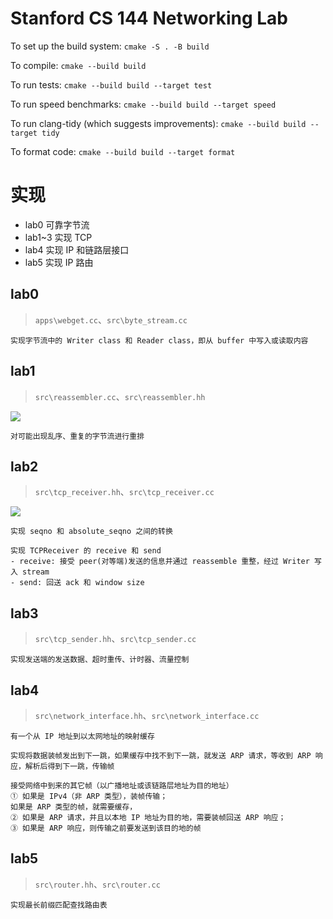 Stanford CS 144 Networking Lab
==============================

To set up the build system: `cmake -S . -B build`

To compile: `cmake --build build`

To run tests: `cmake --build build --target test`

To run speed benchmarks: `cmake --build build --target speed`

To run clang-tidy (which suggests improvements): `cmake --build build --target tidy`

To format code: `cmake --build build --target format`

# 实现

- lab0 可靠字节流
- lab1~3 实现 TCP
- lab4 实现 IP 和链路层接口
- lab5 实现 IP 路由

## lab0
> `apps\webget.cc`、`src\byte_stream.cc`
```
实现字节流中的 Writer class 和 Reader class，即从 buffer 中写入或读取内容
```



## lab1
> `src\reassembler.cc`、`src\reassembler.hh`

![](https://file.fbichao.top/2024/03/c63a8aa9ce9f424f91de1f3c0359b4c4.png)

```
对可能出现乱序、重复的字节流进行重排
```

## lab2
> `src\tcp_receiver.hh`、`src\tcp_receiver.cc`

![](https://file.fbichao.top/2024/03/057e29abc6889c738aedbb5f9b650ced.png)

```
实现 seqno 和 absolute_seqno 之间的转换

实现 TCPReceiver 的 receive 和 send
- receive: 接受 peer(对等端)发送的信息并通过 reassemble 重整，经过 Writer 写入 stream
- send: 回送 ack 和 window size
```


## lab3
> `src\tcp_sender.hh`、`src\tcp_sender.cc`

```
实现发送端的发送数据、超时重传、计时器、流量控制
```


## lab4
> `src\network_interface.hh`、`src\network_interface.cc`

```
有一个从 IP 地址到以太网地址的映射缓存

实现将数据装帧发出到下一跳，如果缓存中找不到下一跳，就发送 ARP 请求，等收到 ARP 响应，解析后得到下一跳，传输帧

接受网络中到来的其它帧（以广播地址或该链路层地址为目的地址）
① 如果是 IPv4（非 ARP 类型），装帧传输；
如果是 ARP 类型的帧，就需要缓存，
② 如果是 ARP 请求，并且以本地 IP 地址为目的地，需要装帧回送 ARP 响应；
③ 如果是 ARP 响应，则传输之前要发送到该目的地的帧
```


## lab5
> `src\router.hh`、`src\router.cc`

```
实现最长前缀匹配查找路由表
```

